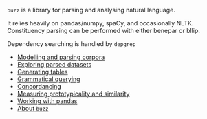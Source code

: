 `buzz` is a library for parsing and analysing natural language.

It relies heavily on pandas/numpy, spaCy, and occasionally NLTK. Constituency parsing can be performed with either benepar or bllip.

Dependency searching is handled by `depgrep`

- [Modelling and parsing corpora](corpus.md)
- [Exploring parsed datasets](dataset.md)
- [Generating tables](table.md)
- [Grammatical querying](query.md)
- [Concordancing](conc.md)
- [Measuring prototypicality and similarity](proto.md)
- [Working with pandas](pandas.md)
- [About `buzz`](about.md)
